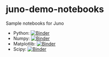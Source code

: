 # juno-demo-notebooks
Sample notebooks for Juno

* Python: [![Binder](https://mybinder.org/badge.svg)](https://mybinder.org/v2/gh/navoshta/juno-demo-notebooks/master?filepath=Juno-Intro-Python.ipynb)
* Numpy: [![Binder](https://mybinder.org/badge.svg)](https://mybinder.org/v2/gh/navoshta/juno-demo-notebooks/master?filepath=Juno-Intro-Numpy.ipynb)
* Matplotlib: [![Binder](https://mybinder.org/badge.svg)](https://mybinder.org/v2/gh/navoshta/juno-demo-notebooks/master?filepath=Juno-Intro-Matplotlib.ipynb)
* Scipy: [![Binder](https://mybinder.org/badge.svg)](https://mybinder.org/v2/gh/navoshta/juno-demo-notebooks/master?filepath=Juno-Intro-Scipy.ipynb)
